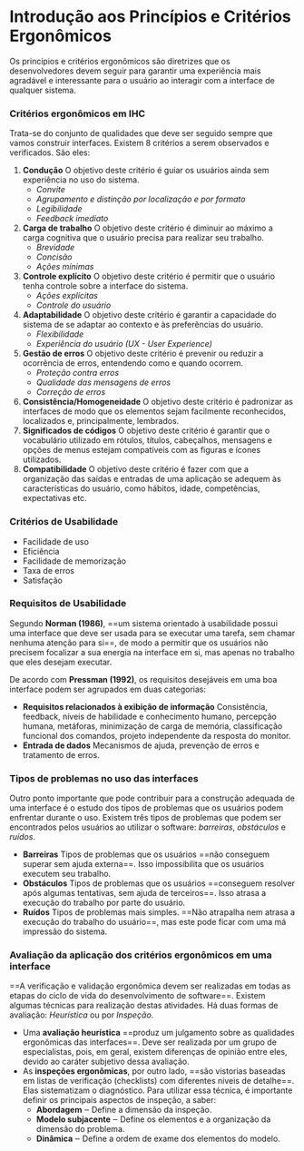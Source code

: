 # **Introdução aos Princípios e Critérios Ergonômicos**

Os princípios e critérios ergonômicos são diretrizes que os desenvolvedores devem seguir para garantir uma experiência mais agradável e interessante para o usuário ao interagir com a interface de qualquer sistema.

### Critérios ergonômicos em IHC

Trata-se do conjunto de qualidades que deve ser seguido sempre que vamos construir interfaces. Existem 8 critérios a serem observados e verificados. São eles:
1. **Condução**
    O objetivo deste critério é guiar os usuários ainda sem experiência no uso do sistema.
    - *Convite*
    - *Agrupamento e distinção por localização e por formato*
    - *Legibilidade*
    - *Feedback imediato*
2. **Carga de trabalho**
	O objetivo deste critério é diminuir ao máximo a carga cognitiva que o usuário precisa para realizar seu trabalho.
    - *Brevidade*
    - *Concisão*
    - *Ações mínimas*
3. **Controle explícito**
	O objetivo deste critério é permitir que o usuário tenha controle sobre a interface do sistema.
    - *Ações explícitas*
    - *Controle do usuário*
4. **Adaptabilidade**
	O objetivo deste critério é garantir a capacidade do sistema de se adaptar ao contexto e às preferências do usuário.
    - *Flexibilidade*
    - *Experiência do usuário (UX - User Experience)*
5. **Gestão de erros**
	O objetivo deste critério é prevenir ou reduzir a ocorrência de erros, entendendo como e quando ocorrem.
    - *Proteção contra erros*
    - *Qualidade das mensagens de erros*
    - *Correção de erros*
6. **Consistência/Homogeneidade**
	O objetivo deste critério é padronizar as interfaces de modo que os elementos sejam facilmente reconhecidos, localizados e, principalmente, lembrados.
7. **Significados de códigos**
	O objetivo deste critério é garantir que o vocabulário utilizado em rótulos, títulos, cabeçalhos, mensagens e opções de menus estejam compatíveis com as figuras e ícones utilizados.
8. **Compatibilidade**
	O objetivo deste critério é fazer com que a organização das saídas e entradas de uma aplicação se adequem às características do usuário, como hábitos, idade, competências, expectativas etc.

### Critérios de Usabilidade
- Facilidade de uso
- Eficiência
- Facilidade de memorização
- Taxa de erros
- Satisfação

### Requisitos de Usabilidade

Segundo **Norman (1986)**, ==um sistema orientado à usabilidade possui uma interface que deve ser usada para se executar uma tarefa, sem chamar nenhuma atenção para si==, de modo a permitir que os usuários não precisem focalizar a sua energia na interface em si, mas apenas no trabalho que eles desejam executar.

De acordo com **Pressman (1992)**, os requisitos desejáveis em uma boa interface podem ser agrupados em duas categorias:
- **Requisitos relacionados à exibição de informação**
	Consistência, feedback, níveis de habilidade e conhecimento humano, percepção humana, metáforas, minimização de carga de memória, classificação funcional dos comandos, projeto independente da resposta do monitor.
- **Entrada de dados**
	Mecanismos de ajuda, prevenção de erros e tratamento de erros.

### Tipos de problemas no uso das interfaces

Outro ponto importante que pode contribuir para a construção adequada de uma interface é o estudo dos tipos de problemas que os usuários podem enfrentar durante o uso. Existem três tipos de problemas que podem ser encontrados pelos usuários ao utilizar o software: *barreiras*, *obstáculos* e *ruídos*.
- **Barreiras**
	Tipos de problemas que os usuários ==não conseguem superar sem ajuda externa==. Isso impossibilita que os usuários executem seu trabalho.
- **Obstáculos**
	Tipos de problemas que os usuários ==conseguem resolver após algumas tentativas, sem ajuda de terceiros==. Isso atrasa a execução do trabalho por parte do usuário.
- **Ruídos**
	Tipos de problemas mais simples. ==Não atrapalha nem atrasa a execução do trabalho do usuário==, mas este pode ficar com uma má impressão do sistema.

### Avaliação da aplicação dos critérios ergonômicos em uma interface

==A verificação e validação ergonômica devem ser realizadas em todas as etapas do ciclo de vida do desenvolvimento de software==. Existem algumas técnicas para realização destas atividades. Há duas formas de avaliação: *Heurística* ou por *Inspeção*.
- Uma **avaliação heurística** ==produz um julgamento sobre as qualidades ergonômicas das interfaces==. Deve ser realizada por um grupo de especialistas, pois, em geral, existem diferenças de opinião entre eles, devido ao caráter subjetivo dessa avaliação.
- As **inspeções ergonômicas**, por outro lado, ==são vistorias baseadas em listas de verificação (checklists) com diferentes níveis de detalhe==. Elas sistematizam o diagnóstico. Para utilizar essa técnica, é importante definir os principais aspectos de inspeção, a saber:
	- **Abordagem** ‒ Define a dimensão da inspeção.
	- **Modelo subjacente** ‒ Define os elementos e a organização da dimensão do problema.
	- **Dinâmica** ‒ Define a ordem de exame dos elementos do modelo.
